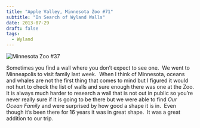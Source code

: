 ```yaml
---
title: "Apple Valley, Minnesota Zoo #71"
subtitle: "In Search of Wyland Walls"
date: 2013-07-29
draft: false
tags:
  - Wyland
---
```


![Minnesota Zoo #37](../images/71-applevalley.jpg)


Sometimes you find a wall where you don’t expect to see one.  We went to Minneapolis to visit family last week.  When I think of Minnesota, oceans and whales are not the first thing that comes to mind but I figured it would not hurt to check the list of walls and sure enough there was one at the Zoo. It is always much harder to research a wall that is not out in public so you’re never really sure if it is going to be there but we were able to find _Our Ocean Family_ and were surprised by how good a shape it is in.  Even though it’s been there for 16 years it was in great shape.  It was a great addition to our trip.
